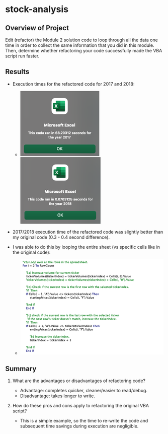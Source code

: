 # stock-analysis
## Overview of Project
Edit (refactor) the Module 2 solution code to loop through all the data one time in order to collect the same information that you did in this module. Then, determine whether refactoring your code successfully made the VBA script run faster. 

## Results
- Execution times for the refactored code for 2017 and 2018: 
  - ![Alt text](https://raw.githubusercontent.com/vdvgit/stock-analysis/main/resources/VBA_Challenge_2017.png) ![Alt text](https://raw.githubusercontent.com/vdvgit/stock-analysis/main/resources/VBA_Challenge_2018.png)

- 2017/2018 execution time of the refactored code was slightly better than my original code (0.3 - 0.4 second difference). 

- I was able to do this by looping the entire sheet (vs specific cells like in the original code): 
  - ![Alt text](https://raw.githubusercontent.com/vdvgit/stock-analysis/main/resources/loop_example.png)

## Summary
1. What are the advantages or disadvantages of refactoring code?
    - Advantage: completes quicker, cleaner/easier to read/debug. 
    - Disadvantage: takes longer to write. 

2. How do these pros and cons apply to refactoring the original VBA script?
    - This is a simple example, so the time to re-write the code and subsequent time savings during execution are negligible. 
